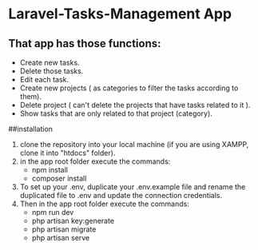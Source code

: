 # Laravel-Tasks-Management App

## That app has those functions: 
* Create new tasks.
* Delete those tasks.
* Edit each task.
* Create new projects ( as categories to filter the tasks according to them).
* Delete project ( can't delete the projects that have tasks related to it ).
* Show tasks that are only related to that project (category).

##installation
1. clone the repository into your local machine (if you are using XAMPP, clone it into "htdocs" folder).
2. in the app root folder execute the commands:
   * npm install
   * composer install
4. To set up your .env, duplicate your .env.example file and rename the duplicated file to .env and update the connection credentials.
5. Then in the app root folder execute the commands:
   * npm run dev
   * php artisan key:generate
   * php artisan migrate
   * php artisan serve    
